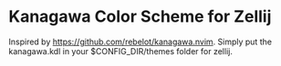 # Kanagawa Color Scheme for Zellij

Inspired by https://github.com/rebelot/kanagawa.nvim.
Simply put the kanagawa.kdl in your $CONFIG\_DIR/themes folder for zellij.

